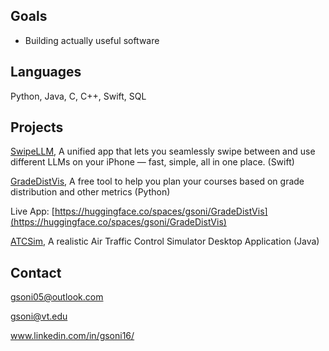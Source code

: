 ## Goals
- Building actually useful software

## Languages
Python, Java, C, C++, Swift, SQL

## Projects
[SwipeLLM](https://github.com/gsoni1/SwipeLLM), A unified app that lets you seamlessly swipe between and use different LLMs on your iPhone — fast, simple, all in one place. (Swift)

[GradeDistVis](https://github.com/gsoni1/GradeDistVis), A free tool to help you plan your courses based on grade distribution and other metrics (Python) 

Live App: [https://huggingface.co/spaces/gsoni/GradeDistVis](https://huggingface.co/spaces/gsoni/GradeDistVis) 

[ATCSim](https://github.com/gsoni1/ATCSim), A realistic Air Traffic Control Simulator Desktop Application (Java)

## Contact 
gsoni05@outlook.com

gsoni@vt.edu

www.linkedin.com/in/gsoni16/
